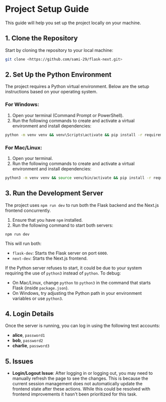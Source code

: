 # Project Setup Guide

This guide will help you set up the project locally on your machine.

## 1. Clone the Repository

Start by cloning the repository to your local machine:

```bash
git clone <https://github.com/sami-29/flask-next.git>
```

## 2. Set Up the Python Environment

The project requires a Python virtual environment. Below are the setup instructions based on your operating system.

### For Windows:

1. Open your terminal (Command Prompt or PowerShell).
2. Run the following commands to create and activate a virtual environment and install dependencies:

```bash
python -m venv venv && venv\Scripts\activate && pip install -r requirements.txt
```

### For Mac/Linux:

1. Open your terminal.
2. Run the following commands to create and activate a virtual environment and install dependencies:

```bash
python3 -m venv venv && source venv/bin/activate && pip install -r requirements.txt
```

## 3. Run the Development Server

The project uses `npm run dev` to run both the Flask backend and the Next.js frontend concurrently.

1. Ensure that you have `npm` installed.
2. Run the following command to start both servers:

`npm run dev`

This will run both:

- `flask-dev`: Starts the Flask server on port `6000`.
- `next-dev`: Starts the Next.js frontend.

If the Python server refuses to start, it could be due to your system requiring the use of `python3` instead of `python`. To debug:

- On Mac/Linux, change `python` to `python3` in the command that starts Flask (inside `package.json`).
- On Windows, try adjusting the Python path in your environment variables or use `python3`.

## 4. Login Details

Once the server is running, you can log in using the following test accounts:

- **alice**, `password1`
- **bob**, `password2`
- **charlie**, `password3`

## 5. Issues

- **Login/Logout Issue**: After logging in or logging out, you may need to manually refresh the page to see the changes. This is because the current session management does not automatically update the frontend state after these actions. While this could be resolved with frontend improvements it hasn't been prioritized for this task.
